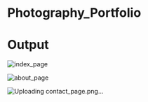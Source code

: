 # Photography_Portfolio

# Output
![index_page](https://github.com/tass013/Photography_Portfolio/assets/136721257/d73ab8e1-4425-4211-b5d3-ddb2b1a74c9f)

![about_page](https://github.com/tass013/Photography_Portfolio/assets/136721257/c2b9c645-56ad-42a7-8eff-b4879945c7de)

![Uploading contact_page.png…]()

